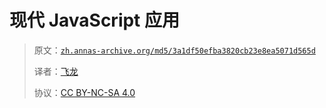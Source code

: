 # 现代 JavaScript 应用

> 原文：[`zh.annas-archive.org/md5/3a1df50efba3820cb23e8ea5071d565d`](https://zh.annas-archive.org/md5/3a1df50efba3820cb23e8ea5071d565d)
> 
> 译者：[飞龙](https://github.com/wizardforcel)
> 
> 协议：[CC BY-NC-SA 4.0](http://creativecommons.org/licenses/by-nc-sa/4.0/)